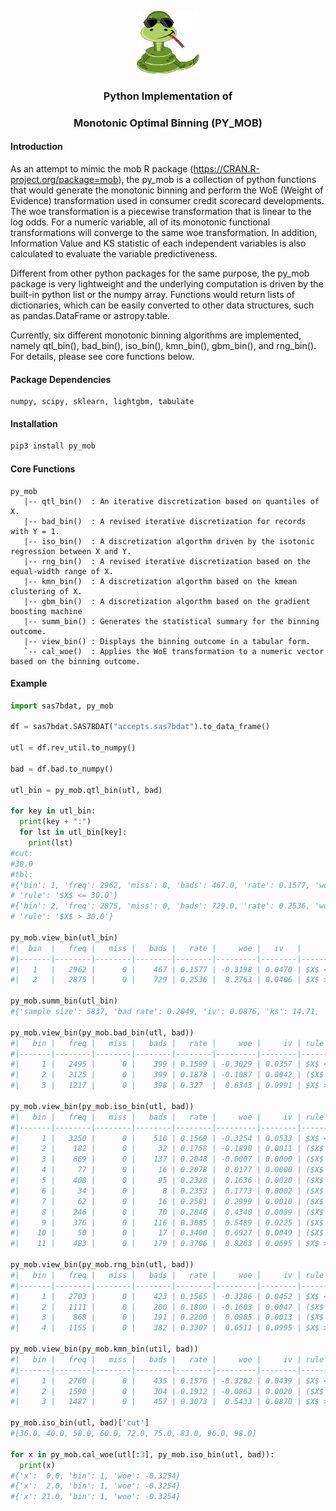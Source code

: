 <p align="center">
  <img width="100" height="100" src="py_mob/py_mob1.jpg">
</p>

### <p align="center">  Python Implementation of </p>
### <p align="center"> Monotonic Optimal Binning (PY_MOB) </p>

#### Introduction

As an attempt to mimic the mob R package (https://CRAN.R-project.org/package=mob), the py_mob is a collection of python functions that would generate the monotonic binning and perform the WoE (Weight of Evidence) transformation used in consumer credit scorecard developments. The woe transformation is a piecewise transformation that is linear to the log odds. For a numeric variable, all of its monotonic functional transformations will converge to the same woe transformation. In addition, Information Value and KS statistic of each independent variables is also calculated to evaluate the variable predictiveness.

Different from other python packages for the same purpose, the py_mob package is very lightweight and the underlying computation is driven by the built-in python list or the numpy array. Functions would return lists of dictionaries, which can be easily converted to other data structures, such as pandas.DataFrame or astropy.table. 

Currently, six different monotonic binning algorithms are implemented, namely qtl_bin(), bad_bin(), iso_bin(), kmn_bin(), gbm_bin(), and rng_bin(). For details, please see core functions below. 

#### Package Dependencies

```text
numpy, scipy, sklearn, lightgbm, tabulate
```

#### Installation

```python
pip3 install py_mob
```

#### Core Functions

```
py_mob
   |-- qtl_bin()  : An iterative discretization based on quantiles of X.
   |-- bad_bin()  : A revised iterative discretization for records with Y = 1.
   |-- iso_bin()  : A discretization algorthm driven by the isotonic regression between X and Y.
   |-- rng_bin()  : A revised iterative discretization based on the equal-width range of X.
   |-- kmn_bin()  : A discretization algorthm based on the kmean clustering of X.
   |-- gbm_bin()  : A discretization algorthm based on the gradient boosting machine
   |-- summ_bin() : Generates the statistical summary for the binning outcome.
   |-- view_bin() : Displays the binning outcome in a tabular form.
   `-- cal_woe()  : Applies the WoE transformation to a numeric vector based on the binning outcome.
```

#### Example

```python
import sas7bdat, py_mob

df = sas7bdat.SAS7BDAT("accepts.sas7bdat").to_data_frame()

utl = df.rev_util.to_numpy()

bad = df.bad.to_numpy()

utl_bin = py_mob.qtl_bin(utl, bad)

for key in utl_bin:
  print(key + ":")
  for lst in utl_bin[key]:
    print(lst)
#cut:
#30.0
#tbl:
#{'bin': 1, 'freq': 2962, 'miss': 0, 'bads': 467.0, 'rate': 0.1577, 'woe': -0.3198, 'iv': 0.047, 
# 'rule': '$X$ <= 30.0'}
#{'bin': 2, 'freq': 2875, 'miss': 0, 'bads': 729.0, 'rate': 0.2536, 'woe': 0.2763, 'iv': 0.0406, 
# 'rule': '$X$ > 30.0'}

py_mob.view_bin(utl_bin)
#|  bin  |   freq |   miss |   bads |   rate |     woe |   iv   |                   rule                   |
#|-------|--------|--------|--------|--------|---------|--------|------------------------------------------|
#|   1   |   2962 |      0 |    467 | 0.1577 | -0.3198 | 0.0470 | $X$ <= 30.0                              |
#|   2   |   2875 |      0 |    729 | 0.2536 |  0.2763 | 0.0406 | $X$ > 30.0                               |

py_mob.summ_bin(utl_bin)
#{'sample size': 5837, 'bad rate': 0.2049, 'iv': 0.0876, 'ks': 14.71, 'missing': 0.0}

py_mob.view_bin(py_mob.bad_bin(utl, bad))
#|   bin |   freq |   miss |   bads |   rate |     woe |     iv | rule                           |
#|-------|--------|--------|--------|--------|---------|--------|--------------------------------|
#|     1 |   2495 |      0 |    399 | 0.1599 | -0.3029 | 0.0357 | $X$ <= 21.0                    |
#|     2 |   2125 |      0 |    399 | 0.1878 | -0.1087 | 0.0042 | ($X$ > 21.0) and ($X$ <= 73.0) |
#|     3 |   1217 |      0 |    398 | 0.327  |  0.6343 | 0.0991 | $X$ > 73.0                     |

py_mob.view_bin(py_mob.iso_bin(utl, bad))
#|   bin |   freq |   miss |   bads |   rate |     woe |     iv | rule                           |
#|-------|--------|--------|--------|--------|---------|--------|--------------------------------|
#|     1 |   3250 |      0 |    510 | 0.1569 | -0.3254 | 0.0533 | $X$ <= 36.0                    |
#|     2 |    182 |      0 |     32 | 0.1758 | -0.1890 | 0.0011 | ($X$ > 36.0) and ($X$ <= 40.0) |
#|     3 |    669 |      0 |    137 | 0.2048 | -0.0007 | 0.0000 | ($X$ > 40.0) and ($X$ <= 58.0) |
#|     4 |     77 |      0 |     16 | 0.2078 |  0.0177 | 0.0000 | ($X$ > 58.0) and ($X$ <= 60.0) |
#|     5 |    408 |      0 |     95 | 0.2328 |  0.1636 | 0.0020 | ($X$ > 60.0) and ($X$ <= 72.0) |
#|     6 |     34 |      0 |      8 | 0.2353 |  0.1773 | 0.0002 | ($X$ > 72.0) and ($X$ <= 73.0) |
#|     7 |     62 |      0 |     16 | 0.2581 |  0.2999 | 0.0010 | ($X$ > 73.0) and ($X$ <= 75.0) |
#|     8 |    246 |      0 |     70 | 0.2846 |  0.4340 | 0.0089 | ($X$ > 75.0) and ($X$ <= 83.0) |
#|     9 |    376 |      0 |    116 | 0.3085 |  0.5489 | 0.0225 | ($X$ > 83.0) and ($X$ <= 96.0) |
#|    10 |     50 |      0 |     17 | 0.3400 |  0.6927 | 0.0049 | ($X$ > 96.0) and ($X$ <= 98.0) |
#|    11 |    483 |      0 |    179 | 0.3706 |  0.8263 | 0.0695 | $X$ > 98.0                     |

py_mob.view_bin(py_mob.rng_bin(utl, bad))
#|   bin |   freq |   miss |   bads |   rate |     woe |     iv | rule                           |
#|-------|--------|--------|--------|--------|---------|--------|--------------------------------|
#|     1 |   2703 |      0 |    423 | 0.1565 | -0.3286 | 0.0452 | $X$ <= 25.0                    |
#|     2 |   1111 |      0 |    200 | 0.1800 | -0.1603 | 0.0047 | ($X$ > 25.0) and ($X$ <= 50.0) |
#|     3 |    868 |      0 |    191 | 0.2200 |  0.0905 | 0.0013 | ($X$ > 50.0) and ($X$ <= 75.0) |
#|     4 |   1155 |      0 |    382 | 0.3307 |  0.6511 | 0.0995 | $X$ > 75.0                     |

py_mob.view_bin(py_mob.kmn_bin(util, bad))
#|   bin |   freq |   miss |   bads |   rate |     woe |     iv | rule                           |
#|-------|--------|--------|--------|--------|---------|--------|--------------------------------|
#|     1 |   2760 |      0 |    435 | 0.1576 | -0.3202 | 0.0439 | $X$ <= 26.0                    |
#|     2 |   1590 |      0 |    304 | 0.1912 | -0.0863 | 0.0020 | ($X$ > 26.0) and ($X$ <= 65.0) |
#|     3 |   1487 |      0 |    457 | 0.3073 |  0.5433 | 0.0870 | $X$ > 65.0                     |

py_mob.iso_bin(utl, bad)['cut']
#[36.0, 40.0, 58.0, 60.0, 72.0, 75.0, 83.0, 96.0, 98.0]

for x in py_mob.cal_woe(utl[:3], py_mob.iso_bin(utl, bad)):
  print(x)
#{'x':  0.0, 'bin': 1, 'woe': -0.3254}
#{'x':  2.0, 'bin': 1, 'woe': -0.3254}
#{'x': 21.0, 'bin': 1, 'woe': -0.3254}
```
